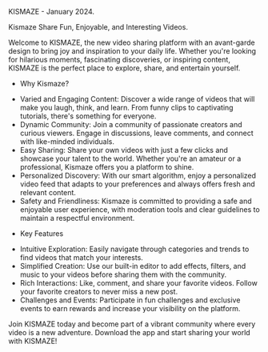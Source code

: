 KISMAZE - January 2024.

Kismaze  Share Fun, Enjoyable, and Interesting Videos.

Welcome to KISMAZE, the new video sharing platform with an avant-garde design to bring joy and inspiration to your daily life. Whether you're looking for hilarious moments, fascinating discoveries, or inspiring content, KISMAZE is the perfect place to explore, share, and entertain yourself.

* Why Kismaze?
- Varied and Engaging Content: Discover a wide range of videos that will make you laugh, think, and learn. From funny clips to captivating tutorials, there's something for everyone.
- Dynamic Community: Join a community of passionate creators and curious viewers. Engage in discussions, leave comments, and connect with like-minded individuals.
- Easy Sharing: Share your own videos with just a few clicks and showcase your talent to the world. Whether you're an amateur or a professional, Kismaze offers you a platform to shine.
- Personalized Discovery: With our smart algorithm, enjoy a personalized video feed that adapts to your preferences and always offers fresh and relevant content.
- Safety and Friendliness: Kismaze is committed to providing a safe and enjoyable user experience, with moderation tools and clear guidelines to maintain a respectful environment.

* Key Features
- Intuitive Exploration: Easily navigate through categories and trends to find videos that match your interests.
- Simplified Creation: Use our built-in editor to add effects, filters, and music to your videos before sharing them with the community.
- Rich Interactions: Like, comment, and share your favorite videos. Follow your favorite creators to never miss a new post.
- Challenges and Events: Participate in fun challenges and exclusive events to earn rewards and increase your visibility on the platform.

Join KISMAZE today and become part of a vibrant community where every video is a new adventure. Download the app and start sharing your world with KISMAZE!
